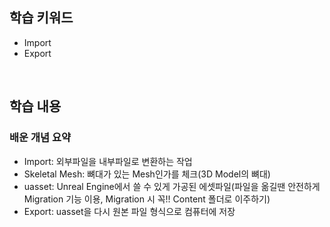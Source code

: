 ## 학습 키워드
- Import
- Export

<br/>

## 학습 내용
### 배운 개념 요약
- Import: 외부파일을 내부파일로 변환하는 작업
- Skeletal Mesh: 뼈대가 있는 Mesh인가를 체크(3D Model의 뼈대)
- uasset: Unreal Engine에서 쓸 수 있게 가공된 에셋파일(파일을 옮길땐 안전하게 Migration 기능 이용, Migration 시 꼭!! Content 폴더로 이주하기)
- Export: uasset을 다시 원본 파일 형식으로 컴퓨터에 저장


<br/>

